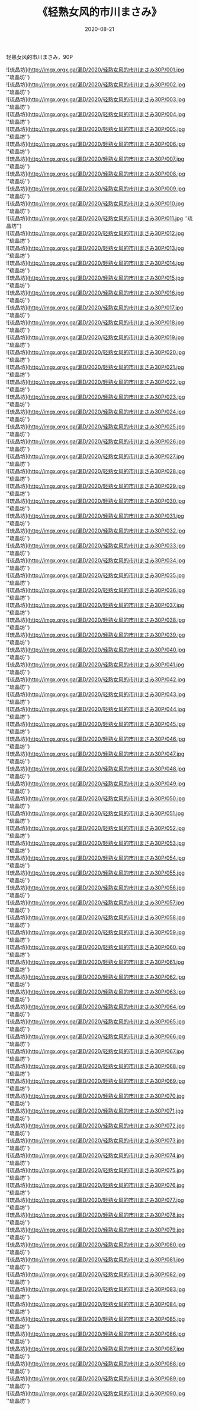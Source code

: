 ﻿---
layout: post
title:  《轻熟女风的市川まさみ》
date:   2020-08-21
img: imgx.orgx.ga/漏D/2020/轻熟女风的市川まさみ30P/000.jpg
categories: [美女, 性感, 泳衣]
---

轻熟女风的市川まさみ，90P

![琉晶坊](http://imgx.orgx.ga/漏D/2020/轻熟女风的市川まさみ30P/001.jpg ''琉晶坊'') <br>
![琉晶坊](http://imgx.orgx.ga/漏D/2020/轻熟女风的市川まさみ30P/002.jpg ''琉晶坊'') <br>
![琉晶坊](http://imgx.orgx.ga/漏D/2020/轻熟女风的市川まさみ30P/003.jpg ''琉晶坊'') <br>
![琉晶坊](http://imgx.orgx.ga/漏D/2020/轻熟女风的市川まさみ30P/004.jpg ''琉晶坊'') <br>
![琉晶坊](http://imgx.orgx.ga/漏D/2020/轻熟女风的市川まさみ30P/005.jpg ''琉晶坊'') <br>
![琉晶坊](http://imgx.orgx.ga/漏D/2020/轻熟女风的市川まさみ30P/006.jpg ''琉晶坊'') <br>
![琉晶坊](http://imgx.orgx.ga/漏D/2020/轻熟女风的市川まさみ30P/007.jpg ''琉晶坊'') <br>
![琉晶坊](http://imgx.orgx.ga/漏D/2020/轻熟女风的市川まさみ30P/008.jpg ''琉晶坊'') <br>
![琉晶坊](http://imgx.orgx.ga/漏D/2020/轻熟女风的市川まさみ30P/009.jpg ''琉晶坊'') <br>
![琉晶坊](http://imgx.orgx.ga/漏D/2020/轻熟女风的市川まさみ30P/010.jpg ''琉晶坊'') <br>
![琉晶坊](http://imgx.orgx.ga/漏D/2020/轻熟女风的市川まさみ30P/011.jpg ''琉晶坊'') <br>
![琉晶坊](http://imgx.orgx.ga/漏D/2020/轻熟女风的市川まさみ30P/012.jpg ''琉晶坊'') <br>
![琉晶坊](http://imgx.orgx.ga/漏D/2020/轻熟女风的市川まさみ30P/013.jpg ''琉晶坊'') <br>
![琉晶坊](http://imgx.orgx.ga/漏D/2020/轻熟女风的市川まさみ30P/014.jpg ''琉晶坊'') <br>
![琉晶坊](http://imgx.orgx.ga/漏D/2020/轻熟女风的市川まさみ30P/015.jpg ''琉晶坊'') <br>
![琉晶坊](http://imgx.orgx.ga/漏D/2020/轻熟女风的市川まさみ30P/016.jpg ''琉晶坊'') <br>
![琉晶坊](http://imgx.orgx.ga/漏D/2020/轻熟女风的市川まさみ30P/017.jpg ''琉晶坊'') <br>
![琉晶坊](http://imgx.orgx.ga/漏D/2020/轻熟女风的市川まさみ30P/018.jpg ''琉晶坊'') <br>
![琉晶坊](http://imgx.orgx.ga/漏D/2020/轻熟女风的市川まさみ30P/019.jpg ''琉晶坊'') <br>
![琉晶坊](http://imgx.orgx.ga/漏D/2020/轻熟女风的市川まさみ30P/020.jpg ''琉晶坊'') <br>
![琉晶坊](http://imgx.orgx.ga/漏D/2020/轻熟女风的市川まさみ30P/021.jpg ''琉晶坊'') <br>
![琉晶坊](http://imgx.orgx.ga/漏D/2020/轻熟女风的市川まさみ30P/022.jpg ''琉晶坊'') <br>
![琉晶坊](http://imgx.orgx.ga/漏D/2020/轻熟女风的市川まさみ30P/023.jpg ''琉晶坊'') <br>
![琉晶坊](http://imgx.orgx.ga/漏D/2020/轻熟女风的市川まさみ30P/024.jpg ''琉晶坊'') <br>
![琉晶坊](http://imgx.orgx.ga/漏D/2020/轻熟女风的市川まさみ30P/025.jpg ''琉晶坊'') <br>
![琉晶坊](http://imgx.orgx.ga/漏D/2020/轻熟女风的市川まさみ30P/026.jpg ''琉晶坊'') <br>
![琉晶坊](http://imgx.orgx.ga/漏D/2020/轻熟女风的市川まさみ30P/027.jpg ''琉晶坊'') <br>
![琉晶坊](http://imgx.orgx.ga/漏D/2020/轻熟女风的市川まさみ30P/028.jpg ''琉晶坊'') <br>
![琉晶坊](http://imgx.orgx.ga/漏D/2020/轻熟女风的市川まさみ30P/029.jpg ''琉晶坊'') <br>
![琉晶坊](http://imgx.orgx.ga/漏D/2020/轻熟女风的市川まさみ30P/030.jpg ''琉晶坊'') <br>
![琉晶坊](http://imgx.orgx.ga/漏D/2020/轻熟女风的市川まさみ30P/031.jpg ''琉晶坊'') <br>
![琉晶坊](http://imgx.orgx.ga/漏D/2020/轻熟女风的市川まさみ30P/032.jpg ''琉晶坊'') <br>
![琉晶坊](http://imgx.orgx.ga/漏D/2020/轻熟女风的市川まさみ30P/033.jpg ''琉晶坊'') <br>
![琉晶坊](http://imgx.orgx.ga/漏D/2020/轻熟女风的市川まさみ30P/034.jpg ''琉晶坊'') <br>
![琉晶坊](http://imgx.orgx.ga/漏D/2020/轻熟女风的市川まさみ30P/035.jpg ''琉晶坊'') <br>
![琉晶坊](http://imgx.orgx.ga/漏D/2020/轻熟女风的市川まさみ30P/036.jpg ''琉晶坊'') <br>
![琉晶坊](http://imgx.orgx.ga/漏D/2020/轻熟女风的市川まさみ30P/037.jpg ''琉晶坊'') <br>
![琉晶坊](http://imgx.orgx.ga/漏D/2020/轻熟女风的市川まさみ30P/038.jpg ''琉晶坊'') <br>
![琉晶坊](http://imgx.orgx.ga/漏D/2020/轻熟女风的市川まさみ30P/039.jpg ''琉晶坊'') <br>
![琉晶坊](http://imgx.orgx.ga/漏D/2020/轻熟女风的市川まさみ30P/040.jpg ''琉晶坊'') <br>
![琉晶坊](http://imgx.orgx.ga/漏D/2020/轻熟女风的市川まさみ30P/041.jpg ''琉晶坊'') <br>
![琉晶坊](http://imgx.orgx.ga/漏D/2020/轻熟女风的市川まさみ30P/042.jpg ''琉晶坊'') <br>
![琉晶坊](http://imgx.orgx.ga/漏D/2020/轻熟女风的市川まさみ30P/043.jpg ''琉晶坊'') <br>
![琉晶坊](http://imgx.orgx.ga/漏D/2020/轻熟女风的市川まさみ30P/044.jpg ''琉晶坊'') <br>
![琉晶坊](http://imgx.orgx.ga/漏D/2020/轻熟女风的市川まさみ30P/045.jpg ''琉晶坊'') <br>
![琉晶坊](http://imgx.orgx.ga/漏D/2020/轻熟女风的市川まさみ30P/046.jpg ''琉晶坊'') <br>
![琉晶坊](http://imgx.orgx.ga/漏D/2020/轻熟女风的市川まさみ30P/047.jpg ''琉晶坊'') <br>
![琉晶坊](http://imgx.orgx.ga/漏D/2020/轻熟女风的市川まさみ30P/048.jpg ''琉晶坊'') <br>
![琉晶坊](http://imgx.orgx.ga/漏D/2020/轻熟女风的市川まさみ30P/049.jpg ''琉晶坊'') <br>
![琉晶坊](http://imgx.orgx.ga/漏D/2020/轻熟女风的市川まさみ30P/050.jpg ''琉晶坊'') <br>
![琉晶坊](http://imgx.orgx.ga/漏D/2020/轻熟女风的市川まさみ30P/051.jpg ''琉晶坊'') <br>
![琉晶坊](http://imgx.orgx.ga/漏D/2020/轻熟女风的市川まさみ30P/052.jpg ''琉晶坊'') <br>
![琉晶坊](http://imgx.orgx.ga/漏D/2020/轻熟女风的市川まさみ30P/053.jpg ''琉晶坊'') <br>
![琉晶坊](http://imgx.orgx.ga/漏D/2020/轻熟女风的市川まさみ30P/054.jpg ''琉晶坊'') <br>
![琉晶坊](http://imgx.orgx.ga/漏D/2020/轻熟女风的市川まさみ30P/055.jpg ''琉晶坊'') <br>
![琉晶坊](http://imgx.orgx.ga/漏D/2020/轻熟女风的市川まさみ30P/056.jpg ''琉晶坊'') <br>
![琉晶坊](http://imgx.orgx.ga/漏D/2020/轻熟女风的市川まさみ30P/057.jpg ''琉晶坊'') <br>
![琉晶坊](http://imgx.orgx.ga/漏D/2020/轻熟女风的市川まさみ30P/058.jpg ''琉晶坊'') <br>
![琉晶坊](http://imgx.orgx.ga/漏D/2020/轻熟女风的市川まさみ30P/059.jpg ''琉晶坊'') <br>
![琉晶坊](http://imgx.orgx.ga/漏D/2020/轻熟女风的市川まさみ30P/060.jpg ''琉晶坊'') <br>
![琉晶坊](http://imgx.orgx.ga/漏D/2020/轻熟女风的市川まさみ30P/061.jpg ''琉晶坊'') <br>
![琉晶坊](http://imgx.orgx.ga/漏D/2020/轻熟女风的市川まさみ30P/062.jpg ''琉晶坊'') <br>
![琉晶坊](http://imgx.orgx.ga/漏D/2020/轻熟女风的市川まさみ30P/063.jpg ''琉晶坊'') <br>
![琉晶坊](http://imgx.orgx.ga/漏D/2020/轻熟女风的市川まさみ30P/064.jpg ''琉晶坊'') <br>
![琉晶坊](http://imgx.orgx.ga/漏D/2020/轻熟女风的市川まさみ30P/065.jpg ''琉晶坊'') <br>
![琉晶坊](http://imgx.orgx.ga/漏D/2020/轻熟女风的市川まさみ30P/066.jpg ''琉晶坊'') <br>
![琉晶坊](http://imgx.orgx.ga/漏D/2020/轻熟女风的市川まさみ30P/067.jpg ''琉晶坊'') <br>
![琉晶坊](http://imgx.orgx.ga/漏D/2020/轻熟女风的市川まさみ30P/068.jpg ''琉晶坊'') <br>
![琉晶坊](http://imgx.orgx.ga/漏D/2020/轻熟女风的市川まさみ30P/069.jpg ''琉晶坊'') <br>
![琉晶坊](http://imgx.orgx.ga/漏D/2020/轻熟女风的市川まさみ30P/070.jpg ''琉晶坊'') <br>
![琉晶坊](http://imgx.orgx.ga/漏D/2020/轻熟女风的市川まさみ30P/071.jpg ''琉晶坊'') <br>
![琉晶坊](http://imgx.orgx.ga/漏D/2020/轻熟女风的市川まさみ30P/072.jpg ''琉晶坊'') <br>
![琉晶坊](http://imgx.orgx.ga/漏D/2020/轻熟女风的市川まさみ30P/073.jpg ''琉晶坊'') <br>
![琉晶坊](http://imgx.orgx.ga/漏D/2020/轻熟女风的市川まさみ30P/074.jpg ''琉晶坊'') <br>
![琉晶坊](http://imgx.orgx.ga/漏D/2020/轻熟女风的市川まさみ30P/075.jpg ''琉晶坊'') <br>
![琉晶坊](http://imgx.orgx.ga/漏D/2020/轻熟女风的市川まさみ30P/076.jpg ''琉晶坊'') <br>
![琉晶坊](http://imgx.orgx.ga/漏D/2020/轻熟女风的市川まさみ30P/077.jpg ''琉晶坊'') <br>
![琉晶坊](http://imgx.orgx.ga/漏D/2020/轻熟女风的市川まさみ30P/078.jpg ''琉晶坊'') <br>
![琉晶坊](http://imgx.orgx.ga/漏D/2020/轻熟女风的市川まさみ30P/079.jpg ''琉晶坊'') <br>
![琉晶坊](http://imgx.orgx.ga/漏D/2020/轻熟女风的市川まさみ30P/080.jpg ''琉晶坊'') <br>
![琉晶坊](http://imgx.orgx.ga/漏D/2020/轻熟女风的市川まさみ30P/081.jpg ''琉晶坊'') <br>
![琉晶坊](http://imgx.orgx.ga/漏D/2020/轻熟女风的市川まさみ30P/082.jpg ''琉晶坊'') <br>
![琉晶坊](http://imgx.orgx.ga/漏D/2020/轻熟女风的市川まさみ30P/083.jpg ''琉晶坊'') <br>
![琉晶坊](http://imgx.orgx.ga/漏D/2020/轻熟女风的市川まさみ30P/084.jpg ''琉晶坊'') <br>
![琉晶坊](http://imgx.orgx.ga/漏D/2020/轻熟女风的市川まさみ30P/085.jpg ''琉晶坊'') <br>
![琉晶坊](http://imgx.orgx.ga/漏D/2020/轻熟女风的市川まさみ30P/086.jpg ''琉晶坊'') <br>
![琉晶坊](http://imgx.orgx.ga/漏D/2020/轻熟女风的市川まさみ30P/087.jpg ''琉晶坊'') <br>
![琉晶坊](http://imgx.orgx.ga/漏D/2020/轻熟女风的市川まさみ30P/088.jpg ''琉晶坊'') <br>
![琉晶坊](http://imgx.orgx.ga/漏D/2020/轻熟女风的市川まさみ30P/089.jpg ''琉晶坊'') <br>
![琉晶坊](http://imgx.orgx.ga/漏D/2020/轻熟女风的市川まさみ30P/090.jpg ''琉晶坊'') <br>
